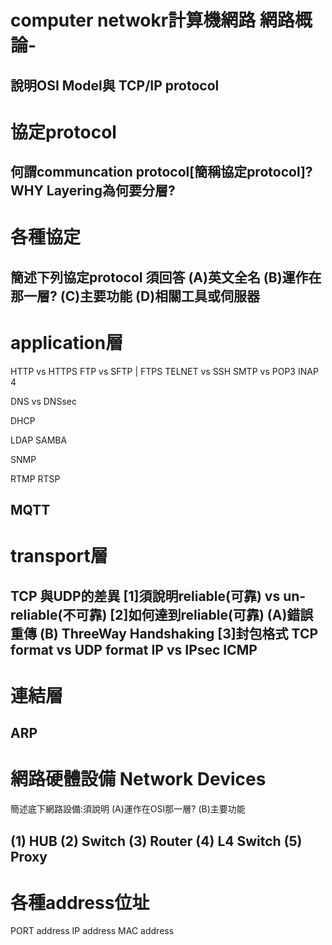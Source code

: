 # computer netwokr計算機網路 網路概論-
說明OSI Model與 TCP/IP protocol
-------------
# 協定protocol
何謂communcation protocol[簡稱協定protocol]?
WHY Layering為何要分層?
-----------------
# 各種協定
簡述下列協定protocol
須回答
(A)英文全名
(B)運作在那一層?
(C)主要功能
(D)相關工具或伺服器
--------------------
# application層
HTTP vs HTTPS
FTP vs SFTP | FTPS
TELNET vs SSH
SMTP vs POP3 INAP 4

DNS vs DNSsec

DHCP

LDAP
SAMBA

SNMP

RTMP RTSP

MQTT
--
# transport層
TCP 與UDP的差異
[1]須說明reliable(可靠) vs un-reliable(不可靠)
[2]如何達到reliable(可靠)
 (A)錯誤重傳
 (B) ThreeWay Handshaking
[3]封包格式 TCP format   vs UDP format 
IP vs IPsec
ICMP
-----------
# 連結層
ARP
----------
# 網路硬體設備 Network Devices
簡述底下網路設備:須說明
(A)運作在OSI那一層?
(B)主要功能


(1) HUB
(2) Switch
(3) Router
(4) L4 Switch
(5) Proxy 
--
# 各種address位址
PORT address
IP address
MAC address

